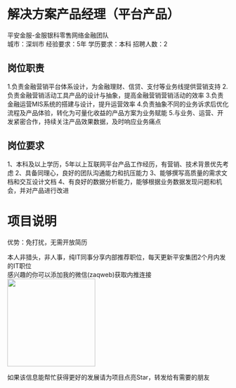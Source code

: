 # 解决方案产品经理（平台产品）
平安金服-金服银科零售网络金融团队  
城市：深圳市 经验要求：5年 学历要求：本科  招聘人数：2

## 岗位职责
1.负责金融营销平台体系设计，为金融理财、信贷、支付等业务线提供营销支持
   2.负责金融营销活动工具产品的设计与抽象，提高金融营销营销活动的效率
   3.负责金融运营MIS系统的搭建与设计，提升运营效率
   4.负责抽象不同的业务诉求后优化流程及产品体验，转化为可量化收益的产品方案为业务赋能
   5.与业务、运营、开发紧密合作，持续关注产品效果数据，及时响应业务痛点

## 岗位要求
1、本科及以上学历，5年以上互联网平台产品工作经历，有营销、技术背景优先考虑
   2、具备同理心，良好的团队沟通能力和抗压能力
   3、能够撰写高质量的需求文档和交互设计文档
   4、有良好的数据分析能力，能够根据业务数据发现问题和机会，并对产品进行改进

# 项目说明

优势：免打扰，无需开放简历

本人非猎头，非人事，纯IT同事分享内部推荐职位，每天更新平安集团2个月内发的IT职位  
感兴趣的你可以添加我的微信(zaqweb)获取内推连接  
<img src="https://github.com/zaqweb/PA-IT-JOBS/blob/master/WechatICode.jpeg"  height="200" width="200">

如果该信息能帮忙获得更好的发展请为项目点亮Star，转发给有需要的朋友




